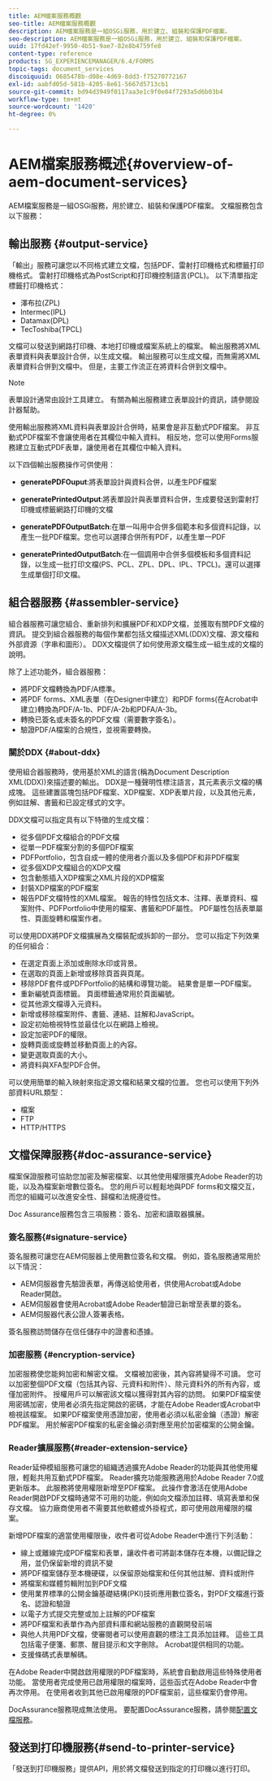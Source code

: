 ```yaml
---
title: AEM檔案服務概觀
seo-title: AEM檔案服務概觀
description: AEM檔案服務是一組OSGi服務，用於建立、組裝和保護PDF檔案。
seo-description: AEM檔案服務是一組OSGi服務，用於建立、組裝和保護PDF檔案。
uuid: 17fd42ef-9950-4b51-9ae7-82e8b4759fe8
content-type: reference
products: SG_EXPERIENCEMANAGER/6.4/FORMS
topic-tags: document_services
discoiquuid: 0685478b-d08e-4d69-8dd3-f75270772167
exl-id: aabfd05d-581b-4205-8e61-5667d5713cb1
source-git-commit: bd94d3949f0117aa3e1c9f0e84f7293a5d6b03b4
workflow-type: tm+mt
source-wordcount: '1420'
ht-degree: 0%

---
```


# AEM檔案服務概述{#overview-of-aem-document-services}

AEM檔案服務是一組OSGi服務，用於建立、組裝和保護PDF檔案。 文檔服務包含以下服務：

## 輸出服務 {#output-service}

「輸出」服務可讓您以不同格式建立文檔，包括PDF、雷射打印機格式和標籤打印機格式。 雷射打印機格式為PostScript和打印機控制語言(PCL)。 以下清單指定標籤打印機格式：

* 澤布拉(ZPL)
* Intermec(IPL)
* Datamax(DPL)
* TecToshiba(TPCL)

文檔可以發送到網路打印機、本地打印機或檔案系統上的檔案。 輸出服務將XML表單資料與表單設計合併，以生成文檔。 輸出服務可以生成文檔，而無需將XML表單資料合併到文檔中。 但是，主要工作流正在將資料合併到文檔中。

>[!NOTE]
>
>表單設計通常由設計工具建立。 有關為輸出服務建立表單設計的資訊，請參閱設計器幫助。

使用輸出服務將XML資料與表單設計合併時，結果會是非互動式PDF檔案。 非互動式PDF檔案不會讓使用者在其欄位中輸入資料。 相反地，您可以使用Forms服務建立互動式PDF表單，讓使用者在其欄位中輸入資料。

以下四個輸出服務操作可供使用：

* **generatePDFOuput**:將表單設計與資料合併，以產生PDF檔案
* **generatePrintedOutput**:將表單設計與表單資料合併，生成要發送到雷射打印機或標籤網路打印機的文檔

* **generatePDFOutputBatch**:在單一叫用中合併多個範本和多個資料記錄，以產生一批PDF檔案。您也可以選擇合併所有PDF，以產生單一PDF
* **generatePrintedOutputBatch**:在一個調用中合併多個模板和多個資料記錄，以生成一批打印文檔(PS、PCL、ZPL、DPL、IPL、TPCL)。還可以選擇生成單個打印文檔。

## 組合器服務 {#assembler-service}

組合器服務可讓您組合、重新排列和擴展PDF和XDP文檔，並獲取有關PDF文檔的資訊。 提交到組合器服務的每個作業都包括文檔描述XML(DDX)文檔、源文檔和外部資源（字串和圖形）。 DDX文檔提供了如何使用源文檔生成一組生成的文檔的說明。

除了上述功能外，組合器服務：

* 將PDF文檔轉換為PDF/A標準。
* 將PDF forms、XML表單（在Designer中建立）和PDF forms(在Acrobat中建立)轉換為PDF/A-1b、PDF/A-2b和PDFA/A-3b。
* 轉換已簽名或未簽名的PDF文檔（需要數字簽名）。
* 驗證PDF/A檔案的合規性，並視需要轉換。

### 關於DDX {#about-ddx}

使用組合器服務時，使用基於XML的語言(稱為Document Description XML(DDX))來描述要的輸出。 DDX是一種聲明性標注語言，其元素表示文檔的構成塊。 這些建置區塊包括PDF檔案、XDP檔案、XDP表單片段，以及其他元素，例如註解、書籤和已設定樣式的文字。

DDX文檔可以指定具有以下特徵的生成文檔：

* 從多個PDF文檔組合的PDF文檔
* 從單一PDF檔案分割的多個PDF檔案
* PDFPortfolio，包含自成一體的使用者介面以及多個PDF和非PDF檔案
* 從多個XDP文檔組合的XDP文檔
* 包含動態插入XDP檔案之XML片段的XDP檔案
* 封裝XDP檔案的PDF檔案
* 報告PDF文檔特性的XML檔案。 報告的特性包括文本、注釋、表單資料、檔案附件、PDFPortfolio中使用的檔案、書籤和PDF屬性。 PDF屬性包括表單屬性、頁面旋轉和檔案作者。

可以使用DDX將PDF文檔擴展為文檔裝配或拆卸的一部分。 您可以指定下列效果的任何組合：

* 在選定頁面上添加或刪除水印或背景。
* 在選取的頁面上新增或移除頁首與頁尾。
* 移除PDF套件或PDFPortfolio的結構和導覽功能。 結果會是單一PDF檔案。
* 重新編號頁面標籤。 頁面標籤通常用於頁面編號。
* 從其他源文檔導入元資料。
* 新增或移除檔案附件、書籤、連結、註解和JavaScript。
* 設定初始檢視特性並最佳化以在網路上檢視。
* 設定加密PDF的權限。
* 旋轉頁面或旋轉並移動頁面上的內容。
* 變更選取頁面的大小。
* 將資料與XFA型PDF合併。

可以使用簡單的輸入映射來指定源文檔和結果文檔的位置。 您也可以使用下列外部資料URL類型：

* 檔案
* FTP
* HTTP/HTTPS

## 文檔保障服務{#doc-assurance-service}

檔案保證服務可協助您加密及解密檔案、以其他使用權限擴充Adobe Reader的功能，以及為檔案新增數位簽名。 您的用戶可以輕鬆地與PDF forms和文檔交互，而您的組織可以改進安全性、歸檔和法規遵從性。

Doc Assurance服務包含三項服務：簽名、加密和讀取器擴展。

### 簽名服務{#signature-service}

簽名服務可讓您在AEM伺服器上使用數位簽名和文檔。 例如，簽名服務通常用於以下情況：

* AEM伺服器會先驗證表單，再傳送給使用者，供使用Acrobat或Adobe Reader開啟。
* AEM伺服器會使用Acrobat或Adobe Reader驗證已新增至表單的簽名。
* AEM伺服器代表公證人簽署表格。

簽名服務訪問儲存在信任儲存中的證書和憑據。

### 加密服務 {#encryption-service}

加密服務使您能夠加密和解密文檔。 文檔被加密後，其內容將變得不可讀。 您可以加密整個PDF文檔（包括其內容、元資料和附件）、除元資料外的所有內容，或僅加密附件。 授權用戶可以解密該文檔以獲得對其內容的訪問。 如果PDF檔案使用密碼加密，使用者必須先指定開啟的密碼，才能在Adobe Reader或Acrobat中檢視該檔案。 如果PDF檔案使用憑證加密，使用者必須以私密金鑰（憑證）解密PDF檔案。 用於解密PDF檔案的私密金鑰必須對應至用於加密檔案的公開金鑰。

### Reader擴展服務{#reader-extension-service}

Reader延伸模組服務可讓您的組織透過擴充Adobe Reader的功能與其他使用權限，輕鬆共用互動式PDF檔案。 Reader擴充功能服務適用於Adobe Reader 7.0或更新版本。 此服務將使用權限新增至PDF檔案。 此操作會激活在使用Adobe Reader開啟PDF文檔時通常不可用的功能，例如向文檔添加註釋、填寫表單和保存文檔。 協力廠商使用者不需要其他軟體或外掛程式，即可使用啟用權限的檔案。

新增PDF檔案的適當使用權限後，收件者可從Adobe Reader中進行下列活動：

* 線上或離線完成PDF檔案和表單，讓收件者可將副本儲存在本機，以備記錄之用，並仍保留新增的資訊不變
* 將PDF檔案儲存至本機硬碟，以保留原始檔案和任何其他註解、資料或附件
* 將檔案和媒體剪輯附加到PDF文檔
* 使用業界標準的公開金鑰基礎結構(PKI)技術應用數位簽名，對PDF文檔進行簽名、認證和驗證
* 以電子方式提交完整或加上註解的PDF檔案
* 將PDF檔案和表單作為內部資料庫和網站服務的直觀開發前端
* 與他人共用PDF文檔，使審閱者可以使用直觀的標注工具添加註釋。 這些工具包括電子便箋、郵票、醒目提示和文字刪除。 Acrobat提供相同的功能。
* 支援條碼式表單解碼。

在Adobe Reader中開啟啟用權限的PDF檔案時，系統會自動啟用這些特殊使用者功能。 當使用者完成使用已啟用權限的檔案時，這些函式在Adobe Reader中會再次停用。 在使用者收到其他已啟用權限的PDF檔案前，這些檔案仍會停用。

DocAssurance服務現成無法使用。 要配置DocAssurance服務，請參閱[配置文檔服務](/help/forms/using/install-configure-document-services.md)。

## 發送到打印機服務{#send-to-printer-service}

「發送到打印機服務」提供API，用於將文檔發送到指定的打印機以進行打印。
